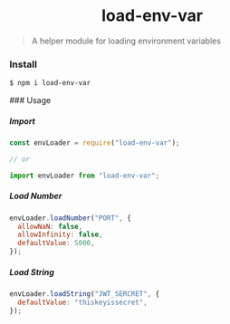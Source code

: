 <h1 align="center">load-env-var</h1>

> A helper module for loading environment variables

### Install

```bash
$ npm i load-env-var
```

### Usage

##### Import

```js
const envLoader = require("load-env-var");

// or

import envLoader from "load-env-var";
```

##### Load Number

```js
envLoader.loadNumber("PORT", {
  allowNaN: false,
  allowInfinity: false,
  defaultValue: 5000,
});
```

##### Load String

```js
envLoader.loadString("JWT_SERCRET", {
  defaultValue: "thiskeyissecret",
});
```
